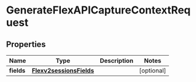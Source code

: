 
# GenerateFlexAPICaptureContextRequest

## Properties
Name | Type | Description | Notes
------------ | ------------- | ------------- | -------------
**fields** | [**Flexv2sessionsFields**](Flexv2sessionsFields.md) |  |  [optional]



